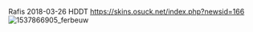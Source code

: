 Rafis 2018-03-26 HDDT
https://skins.osuck.net/index.php?newsid=166
![1537866905_ferbeuw](https://user-images.githubusercontent.com/86544736/124213848-4a97c080-dabf-11eb-954c-1493bcba29fb.jpg)
